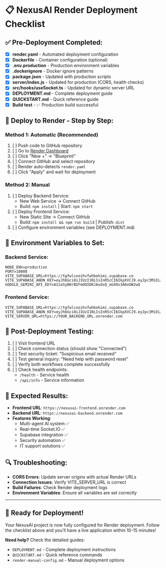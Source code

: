 # 📋 NexusAI Render Deployment Checklist

## ✅ Pre-Deployment Completed:

- [x] **render.yaml** - Automated deployment configuration
- [x] **Dockerfile** - Container configuration (optional)
- [x] **.env.production** - Production environment variables
- [x] **.dockerignore** - Docker ignore patterns
- [x] **package.json** - Updated with production scripts
- [x] **server/index.js** - Updated for production (CORS, health checks)
- [x] **src/hooks/useSocket.ts** - Updated for dynamic server URL
- [x] **DEPLOYMENT.md** - Complete deployment guide
- [x] **QUICKSTART.md** - Quick reference guide
- [x] **Build test** - ✅ Production build successful

## 🚀 Deploy to Render - Step by Step:

### Method 1: Automatic (Recommended)
1. [ ] Push code to GitHub repository
2. [ ] Go to [Render Dashboard](https://dashboard.render.com)
3. [ ] Click "New +" → "Blueprint"
4. [ ] Connect GitHub and select repository
5. [ ] Render auto-detects `render.yaml`
6. [ ] Click "Apply" and wait for deployment

### Method 2: Manual
1. [ ] Deploy Backend Service:
   - New Web Service → Connect GitHub
   - Build: `npm install` | Start: `npm start`
2. [ ] Deploy Frontend Service:
   - New Static Site → Connect GitHub  
   - Build: `npm install && npm run build` | Publish: `dist`
3. [ ] Configure environment variables (see DEPLOYMENT.md)

## 🔧 Environment Variables to Set:

### Backend Service:
```
NODE_ENV=production
PORT=10000
VITE_SUPABASE_URL=https://tgfwlcooihvfwhbekimi.supabase.co
VITE_SUPABASE_ANON_KEY=eyJhbGciOiJIUzI1NiIsInR5cCI6IkpXVCJ9.eyJpc3MiOiJzdXBhYmFzZSIsInJlZiI6InRnZndsY29vaWh2ZndoYmVraW1pIiwicm9sZSI6ImFub24iLCJpYXQiOjE3NjA2MTg2MTgsImV4cCI6MjA3NjE5NDYxOH0.Ik63bLcvpp5JftxRSIGNPxWmIMSFmSkqRWtH0WFO5pY
GOOGLE_GEMINI_API_KEY=AIzaSyB0rBIFmdOIDKJAxdxQ_eG49s3A6oUW2wQ
```

### Frontend Service:
```
VITE_SUPABASE_URL=https://tgfwlcooihvfwhbekimi.supabase.co
VITE_SUPABASE_ANON_KEY=eyJhbGciOiJIUzI1NiIsInR5cCI6IkpXVCJ9.eyJpc3MiOiJzdXBhYmFzZSIsInJlZiI6InRnZndsY29vaWh2ZndoYmVraW1pIiwicm9sZSI6ImFub24iLCJpYXQiOjE3NjA2MTg2MTgsImV4cCI6MjA3NjE5NDYxOH0.Ik63bLcvpp5JftxRSIGNPxWmIMSFmSkqRWtH0WFO5pY
VITE_SERVER_URL=https://YOUR_BACKEND_URL.onrender.com
```

## 🧪 Post-Deployment Testing:

1. [ ] Visit frontend URL
2. [ ] Check connection status (should show "Connected")
3. [ ] Test security ticket: "Suspicious email received"
4. [ ] Test general inquiry: "Need help with password reset"
5. [ ] Verify both workflows complete successfully
6. [ ] Check health endpoints:
   - `/health` - Service health
   - `/api/info` - Service information

## 🎯 Expected Results:

- **Frontend URL**: `https://nexusai-frontend.onrender.com`
- **Backend URL**: `https://nexusai-backend.onrender.com`
- **Features Working**:
  - Multi-agent AI system ✅
  - Real-time Socket.IO ✅
  - Supabase integration ✅
  - Security automation ✅
  - IT support solutions ✅

## 🔍 Troubleshooting:

- **CORS Errors**: Update server origins with actual Render URLs
- **Connection Issues**: Verify VITE_SERVER_URL is correct
- **Build Failures**: Check Render deployment logs
- **Environment Variables**: Ensure all variables are set correctly

---

## 🎉 Ready for Deployment!

Your NexusAI project is now fully configured for Render deployment. Follow the checklist above and you'll have a live application within 10-15 minutes!

**Need help?** Check the detailed guides:
- `DEPLOYMENT.md` - Complete deployment instructions
- `QUICKSTART.md` - Quick reference commands
- `render-manual-config.md` - Manual deployment options